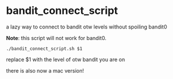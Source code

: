 # bandit_connect_script

a lazy way to connect to bandit otw levels without spoiling bandit0

**Note**: this script will not work for bandit0. 

`./bandit_connect_script.sh $1`

replace $1 with the level of otw bandit you are on

there is also now a mac version!
